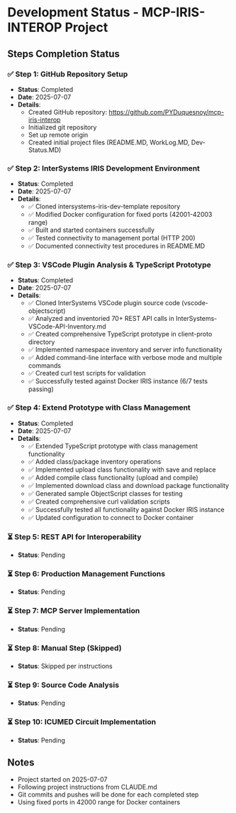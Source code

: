 # Development Status - MCP-IRIS-INTEROP Project

## Steps Completion Status

### ✅ Step 1: GitHub Repository Setup
- **Status**: Completed
- **Date**: 2025-07-07
- **Details**: 
  - Created GitHub repository: https://github.com/PYDuquesnoy/mcp-iris-interop
  - Initialized git repository
  - Set up remote origin
  - Created initial project files (README.MD, WorkLog.MD, Dev-Status.MD)

### ✅ Step 2: InterSystems IRIS Development Environment
- **Status**: Completed
- **Date**: 2025-07-07
- **Details**:
  - ✅ Cloned intersystems-iris-dev-template repository
  - ✅ Modified Docker configuration for fixed ports (42001-42003 range)
  - ✅ Built and started containers successfully
  - ✅ Tested connectivity to management portal (HTTP 200)
  - ✅ Documented connectivity test procedures in README.MD

### ✅ Step 3: VSCode Plugin Analysis & TypeScript Prototype
- **Status**: Completed
- **Date**: 2025-07-07
- **Details**:
  - ✅ Cloned InterSystems VSCode plugin source code (vscode-objectscript)
  - ✅ Analyzed and inventoried 70+ REST API calls in InterSystems-VSCode-API-Inventory.md
  - ✅ Created comprehensive TypeScript prototype in client-proto directory
  - ✅ Implemented namespace inventory and server info functionality
  - ✅ Added command-line interface with verbose mode and multiple commands
  - ✅ Created curl test scripts for validation
  - ✅ Successfully tested against Docker IRIS instance (6/7 tests passing)

### ✅ Step 4: Extend Prototype with Class Management
- **Status**: Completed
- **Date**: 2025-07-07
- **Details**:
  - ✅ Extended TypeScript prototype with class management functionality
  - ✅ Added class/package inventory operations
  - ✅ Implemented upload class functionality with save and replace
  - ✅ Added compile class functionality (upload and compile)
  - ✅ Implemented download class and download package functionality
  - ✅ Generated sample ObjectScript classes for testing
  - ✅ Created comprehensive curl validation scripts
  - ✅ Successfully tested all functionality against Docker IRIS instance
  - ✅ Updated configuration to connect to Docker container

### ⏳ Step 5: REST API for Interoperability
- **Status**: Pending

### ⏳ Step 6: Production Management Functions
- **Status**: Pending

### ⏳ Step 7: MCP Server Implementation
- **Status**: Pending

### ⏳ Step 8: Manual Step (Skipped)
- **Status**: Skipped per instructions

### ⏳ Step 9: Source Code Analysis
- **Status**: Pending

### ⏳ Step 10: ICUMED Circuit Implementation
- **Status**: Pending

## Notes

- Project started on 2025-07-07
- Following project instructions from CLAUDE.md
- Git commits and pushes will be done for each completed step
- Using fixed ports in 42000 range for Docker containers